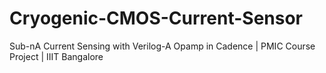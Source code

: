 # Cryogenic-CMOS-Current-Sensor
Sub-nA Current Sensing with Verilog-A Opamp in Cadence | PMIC Course Project | IIIT Bangalore
